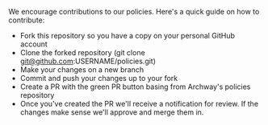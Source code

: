 We encourage contributions to our policies. Here's a quick guide on how to contribute:

- Fork this repository so you have a copy on your personal GitHub account
- Clone the forked repository (git clone git@github.com:USERNAME/policies.git)
- Make your changes on a new branch
- Commit and push your changes up to your fork
- Create a PR with the green PR button basing from Archway's policies repository
- Once you've created the PR we'll receive a notification for review. If the changes make sense we'll approve and merge them in.
